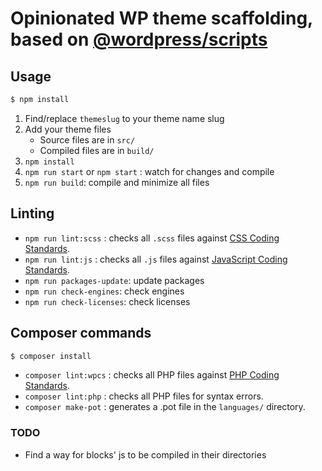 # Opinionated WP theme scaffolding, based on [@wordpress/scripts](https://www.npmjs.com/package/@wordpress/scripts)

## Usage

```sh
$ npm install
```

1. Find/replace `themeslug` to your theme name slug
2. Add your theme files
   * Source files are in `src/`
   * Compiled files are in `build/`
3. `npm install`
4. `npm run start` or `npm start` : watch for changes and compile
5. `npm run build`: compile and minimize all files

## Linting
-   `npm run lint:scss` : checks all `.scss` files against [CSS Coding Standards](https://developer.wordpress.org/coding-standards/wordpress-coding-standards/css/).
-   `npm run lint:js` : checks all `.js` files against [JavaScript Coding Standards](https://developer.wordpress.org/coding-standards/wordpress-coding-standards/javascript/).
- `npm run packages-update`: update packages
- `npm run check-engines`: check engines
- `npm run check-licenses`: check licenses

## Composer commands

```sh
$ composer install
```
-   `composer lint:wpcs` : checks all PHP files against [PHP Coding Standards](https://developer.wordpress.org/coding-standards/wordpress-coding-standards/php/).
-   `composer lint:php` : checks all PHP files for syntax errors.
-   `composer make-pot` : generates a .pot file in the `languages/` directory.

### TODO

- Find a way for blocks' js to be compiled in their directories
